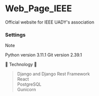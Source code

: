 # Web_Page_IEEE
Official website for IEEE UADY's association

### Settings
>[!NOTE]
>Python version 3.11.1
>Git version 2.39.1

🤖 Technology 🤖
> Django and Django Rest Framework <br/>
> React <br/>
> PostgreSQL <br/>
> Gunicorn <br/>
